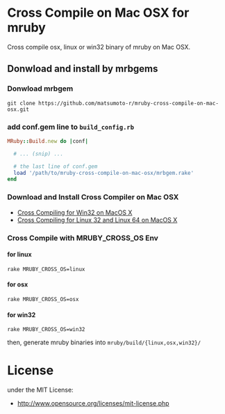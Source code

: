 # Cross Compile on Mac OSX for mruby
Cross compile osx, linux or win32 binary of mruby on Mac OSX.

## Donwload and install by mrbgems
### Donwload mrbgem
```
git clone https://github.com/matsumoto-r/mruby-cross-compile-on-mac-osx.git
```

### add conf.gem line to `build_config.rb`
```ruby
MRuby::Build.new do |conf|

  # ... (snip) ...

  # the last line of conf.gem
  load '/path/to/mruby-cross-compile-on-mac-osx/mrbgem.rake'
end
```

### Download and Install Cross Compiler on Mac OSX
- [Cross Compiling for Win32 on MacOS X](http://crossgcc.rts-software.org/doku.php?id=compiling_for_win32)
- [Cross Compiling for Linux 32 and Linux 64 on MacOS X](http://crossgcc.rts-software.org/doku.php?id=compiling_for_linux)

### Cross Compile with MRUBY_CROSS_OS Env
#### for linux
```
rake MRUBY_CROSS_OS=linux
```
#### for osx
```
rake MRUBY_CROSS_OS=osx
```
#### for win32
```
rake MRUBY_CROSS_OS=win32
```

then, generate mruby binaries into `mruby/build/{linux,osx,win32}/`


# License
under the MIT License:

* http://www.opensource.org/licenses/mit-license.php

